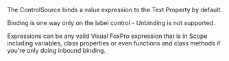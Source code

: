 ﻿The ControlSource binds a value expression to the Text Property by default. 

Binding is one way only on the label control - Unbinding is not supported.

Expressions can be any valid Visual FoxPro expression that is in Scope including variables, class properties or even functions and class methods if you're only doing inbound binding.